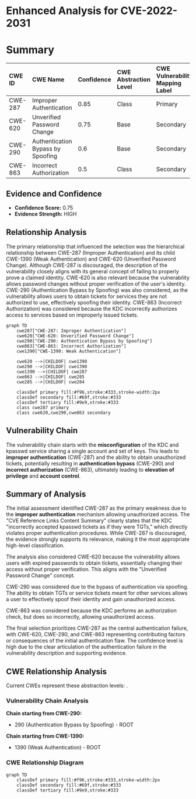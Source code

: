 # Enhanced Analysis for CVE-2022-2031

# Summary
| CWE ID  | CWE Name                                      | Confidence | CWE Abstraction Level | CWE Vulnerability Mapping Label | CWE-Vulnerability Mapping Notes |
| :-------- | :--------------------------------------------- | :---------- | :----------------------- | :-------------------------------- | :------------------------------ |
| CWE-287   | Improper Authentication                       | 0.85        | Class                   | Primary                           | Discouraged                  |
| CWE-620   | Unverified Password Change                    | 0.75        | Base                    | Secondary                         | Allowed                      |
| CWE-290   | Authentication Bypass by Spoofing             | 0.6         | Base                    | Secondary                         | Allowed                      |
| CWE-863   | Incorrect Authorization                       | 0.5         | Class                   | Secondary                         | Allowed-with-Review          |

## Evidence and Confidence

*   **Confidence Score:** 0.75
*   **Evidence Strength:** HIGH

## Relationship Analysis
The primary relationship that influenced the selection was the hierarchical relationship between CWE-287 (Improper Authentication) and its child CWE-1390 (Weak Authentication) and CWE-620 (Unverified Password Change). Although CWE-287 is discouraged, the description of the vulnerability closely aligns with its general concept of failing to properly prove a claimed identity. CWE-620 is also relevant because the vulnerability allows password changes without proper verification of the user's identity. CWE-290 (Authentication Bypass by Spoofing) was also considered, as the vulnerability allows users to obtain tickets for services they are not authorized to use, effectively spoofing their identity. CWE-863 (Incorrect Authorization) was considered because the KDC incorrectly authorizes access to services based on improperly issued tickets.

```mermaid
graph TD
    cwe287["CWE-287: Improper Authentication"]
    cwe620["CWE-620: Unverified Password Change"]
    cwe290["CWE-290: Authentication Bypass by Spoofing"]
    cwe863["CWE-863: Incorrect Authorization"]
    cwe1390["CWE-1390: Weak Authentication"]
    
    cwe620 -->|CHILDOF| cwe1390
    cwe290 -->|CHILDOF| cwe1390
    cwe1390 -->|CHILDOF| cwe287
    cwe863 -->|CHILDOF| cwe285
    cwe285 -->|CHILDOF| cwe284

    classDef primary fill:#f96,stroke:#333,stroke-width:2px
    classDef secondary fill:#69f,stroke:#333
    classDef tertiary fill:#9e9,stroke:#333
    class cwe287 primary
    class cwe620,cwe290,cwe863 secondary
```

## Vulnerability Chain
The vulnerability chain starts with the **misconfiguration** of the KDC and kpasswd service sharing a single account and set of keys. This leads to **improper authentication** (CWE-287) and the ability to obtain unauthorized tickets, potentially resulting in **authentication bypass** (CWE-290) and **incorrect authorization** (CWE-863), ultimately leading to **elevation of privilege** and **account control**.

## Summary of Analysis
The initial assessment identified CWE-287 as the primary weakness due to the **improper authentication** mechanism allowing unauthorized access. The "CVE Reference Links Content Summary" clearly states that the KDC "incorrectly accepted kpasswd tickets as if they were TGTs," which directly violates proper authentication procedures. While CWE-287 is discouraged, the evidence strongly supports its relevance, making it the most appropriate high-level classification.

The analysis also considered CWE-620 because the vulnerability allows users with expired passwords to obtain tickets, essentially changing their access without proper verification. This aligns with the "Unverified Password Change" concept.

CWE-290 was considered due to the bypass of authentication via spoofing. The ability to obtain TGTs or service tickets meant for other services allows a user to effectively spoof their identity and gain unauthorized access.

CWE-863 was considered because the KDC performs an authorization check, but does so incorrectly, allowing unauthorized access.

The final selection prioritizes CWE-287 as the central authentication failure, with CWE-620, CWE-290, and CWE-863 representing contributing factors or consequences of the initial authentication flaw. The confidence level is high due to the clear articulation of the authentication failure in the vulnerability description and supporting evidence.


## CWE Relationship Analysis

Current CWEs represent these abstraction levels: .


### Vulnerability Chain Analysis

**Chain starting from CWE-290:**
- 290 (Authentication Bypass by Spoofing) - ROOT


**Chain starting from CWE-1390:**
- 1390 (Weak Authentication) - ROOT



### CWE Relationship Diagram

```mermaid
graph TD
    classDef primary fill:#f96,stroke:#333,stroke-width:2px
    classDef secondary fill:#69f,stroke:#333
    classDef tertiary fill:#9e9,stroke:#333
```